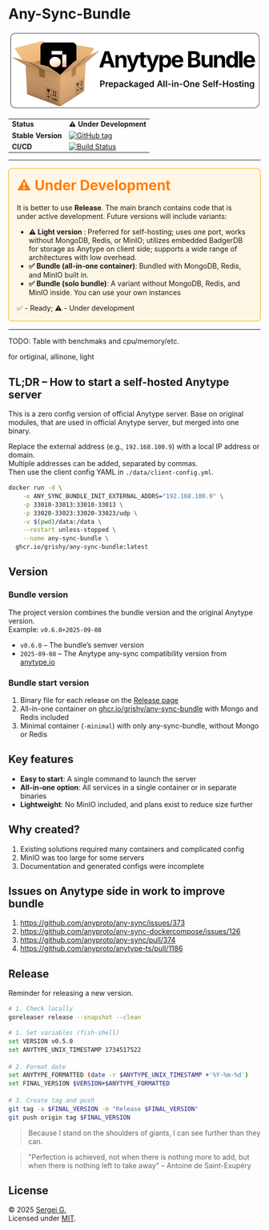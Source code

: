 # Any-Sync-Bundle

<p align="center">
  <img src="./docs/logo.png" width="550">
</p>

<p align="center">
  <table align="center">
    <tr>
      <td><strong>Status</strong></td>
      <td><b>⚠️ Under Development</b></td>
    </tr>
    <tr>
      <td><strong>Stable Version</strong></td>
      <td><a href="https://github.com/grishy/any-sync-bundle/tags"><img src="https://img.shields.io/github/v/tag/grishy/any-sync-bundle" alt="GitHub tag"></a></td>
    </tr>
    <tr>
      <td><strong>CI/CD</strong></td>
      <td><a href="https://github.com/grishy/any-sync-bundle/actions"><img src="https://github.com/grishy/any-sync-bundle/actions/workflows/release.yml/badge.svg" alt="Build Status"></a></td>
    </tr>
  </table>
</p>

---

<div style="border: 1px solid #ffa500; background-color: #fff7e6; padding: 16px; border-radius: 6px; margin: 16px 0;">
  <h1 style="margin-top: 0; color: #ff7f0e;">⚠️ Under Development</h1>
  <p>It is better to use <b>Release</b>. The main branch contains code that is under active development. Future versions will include variants:</p>
  <ul>
    <li><strong>⚠️ Light version </strong>: Preferred for self-hosting; uses one port, works without MongoDB, Redis, or MinIO; utilizes embedded BadgerDB for storage as Anytype on client side; supports a wide range of architectures with low overhead.</li>
    <li><strong>✅ Bundle (all-in-one container)</strong>: Bundled with MongoDB, Redis, and MinIO built in.</li>
    <li><strong>✅ Bundle (solo bundle)</strong>: A variant without MongoDB, Redis, and MinIO inside. You can use your own instances</li>
  </ul>
  ✅ - Ready; ⚠️ - Under development
</div>

---

TODO: Table with benchmaks and cpu/memory/etc.

for ortiginal, allinone, light

## TL;DR – How to start a self-hosted Anytype server

This is a zero config version of official Anytype server. Base on original modules, that are used in official Anytype server, but merged into one binary.

Replace the external address (e.g., `192.168.100.9`) with a local IP address or domain.  
Multiple addresses can be added, separated by commas.  
Then use the client config YAML in `./data/client-config.yml`.

```sh
docker run -d \
    -e ANY_SYNC_BUNDLE_INIT_EXTERNAL_ADDRS="192.168.100.9" \
    -p 33010-33013:33010-33013 \
    -p 33020-33023:33020-33023/udp \
    -v $(pwd)/data:/data \
    --restart unless-stopped \
    --name any-sync-bundle \
  ghcr.io/grishy/any-sync-bundle:latest
```

## Version

### Bundle version

The project version combines the bundle version and the original Anytype version.  
Example: `v0.6.0+2025-09-08`

- `v0.6.0` – The bundle’s semver version
- `2025-09-08` – The Anytype any-sync compatibility version from [anytype.io](https://puppetdoc.anytype.io/api/v1/prod-any-sync-compatible-versions/)

### Bundle start version

1. Binary file for each release on the [Release page](https://github.com/grishy/any-sync-bundle/releases)
2. All-in-one container on [ghcr.io/grishy/any-sync-bundle](https://github.com/grishy/any-sync-bundle/pkgs/container/any-sync-bundle) with Mongo and Redis included
3. Minimal container (`-minimal`) with only any-sync-bundle, without Mongo or Redis

## Key features

- **Easy to start**: A single command to launch the server
- **All-in-one option**: All services in a single container or in separate binaries
- **Lightweight**: No MinIO included, and plans exist to reduce size further

## Why created?

1. Existing solutions required many containers and complicated config
2. MinIO was too large for some servers
3. Documentation and generated configs were incomplete

## Issues on Anytype side in work to improve bundle

1. https://github.com/anyproto/any-sync/issues/373
2. https://github.com/anyproto/any-sync-dockercompose/issues/126
3. https://github.com/anyproto/any-sync/pull/374
4. https://github.com/anyproto/anytype-ts/pull/1186

## Release

Reminder for releasing a new version.

```sh
# 1. Check locally
goreleaser release --snapshot --clean
```

```sh
# 1. Set variables (fish-shell)
set VERSION v0.5.0
set ANYTYPE_UNIX_TIMESTAMP 1734517522

# 2. Format date
set ANYTYPE_FORMATTED (date -r $ANYTYPE_UNIX_TIMESTAMP +'%Y-%m-%d')
set FINAL_VERSION $VERSION+$ANYTYPE_FORMATTED

# 3. Create tag and push
git tag -a $FINAL_VERSION -m "Release $FINAL_VERSION"
git push origin tag $FINAL_VERSION
```

> Because I stand on the shoulders of giants, I can see further than they can.

> "Perfection is achieved, not when there is nothing more to add, but when there is nothing left to take away" – Antoine de Saint-Exupéry

## License

© 2025 [Sergei G.](https://github.com/grishy)  
Licensed under [MIT](./LICENSE).
